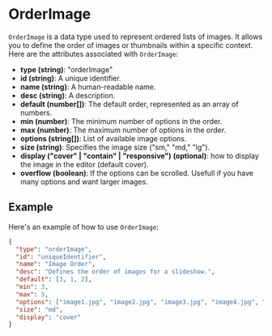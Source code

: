 # OrderImage

`OrderImage` is a data type used to represent ordered lists of images. It allows you to define the order of images or thumbnails within a specific context. Here are the attributes associated with `OrderImage`:

- **type (string)**: "orderImage"
- **id (string)**: A unique identifier.
- **name (string)**: A human-readable name.
- **desc (string)**: A description.
- **default (number[])**: The default order, represented as an array of numbers.
- **min (number)**: The minimum number of options in the order.
- **max (number)**: The maximum number of options in the order.
- **options (string[])**: List of available image options.
- **size (string)**: Specifies the image size ("sm," "md," "lg").
- **display ("cover" | "contain" | "responsive") (optional)**: how to display the image in the editor (default cover).
- **overflow (boolean)**: If the options can be scrolled. Usefull if you have many options and want larger images.


## Example

Here's an example of how to use `OrderImage`:

```json
{
  "type": "orderImage",
  "id": "uniqueIdentifier",
  "name": "Image Order",
  "desc": "Defines the order of images for a slideshow.",
  "default": [3, 1, 2],
  "min": 3,
  "max": 5,
  "options": ["image1.jpg", "image2.jpg", "image3.jpg", "image4.jpg", "image5.jpg"],
  "size": "md",
  "display": "cover"
}
